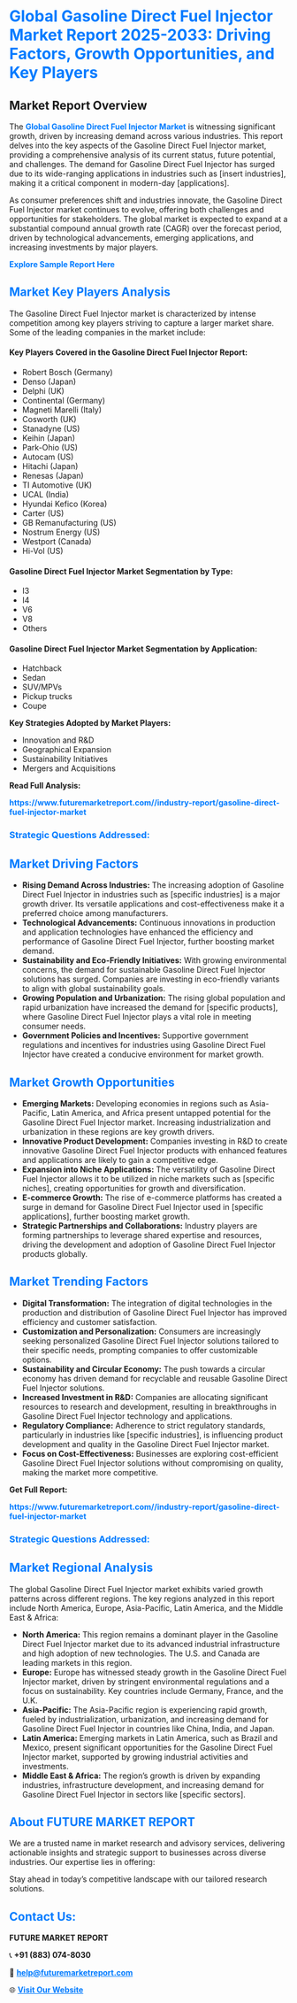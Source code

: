 <h1 style="color: #007BFF;">Global Gasoline Direct Fuel Injector Market Report 2025-2033: Driving Factors, Growth Opportunities, and Key Players</h1>

<section id="overview">
<h2>Market Report Overview</h2>
<p>The <a href="https://www.futuremarketreport.com//industry-report/gasoline-direct-fuel-injector-market" style="color: #007BFF; text-decoration: none;"><strong>Global Gasoline Direct Fuel Injector Market</strong></a> is witnessing significant growth, driven by increasing demand across various industries. This report delves into the key aspects of the Gasoline Direct Fuel Injector market, providing a comprehensive analysis of its current status, future potential, and challenges. The demand for Gasoline Direct Fuel Injector has surged due to its wide-ranging applications in industries such as [insert industries], making it a critical component in modern-day [applications].</p>
<p>As consumer preferences shift and industries innovate, the Gasoline Direct Fuel Injector market continues to evolve, offering both challenges and opportunities for stakeholders. The global market is expected to expand at a substantial compound annual growth rate (CAGR) over the forecast period, driven by technological advancements, emerging applications, and increasing investments by major players.</p>
</section>

<section id="overview">
<p><a href="https://www.futuremarketreport.com//request-sample/reportId=53091" style="color: #007BFF; text-decoration: none;"><strong>Explore Sample Report Here</strong></a></p>
</section>

<section id="key-players">
<h2 style="color: #007BFF;">Market Key Players Analysis</h2>
<p>The Gasoline Direct Fuel Injector market is characterized by intense competition among key players striving to capture a larger market share. Some of the leading companies in the market include:</p>
<h4>Key Players Covered in the Gasoline Direct Fuel Injector Report:</h4>
<ul><li>Robert Bosch (Germany)</li><li>Denso (Japan)</li><li>Delphi (UK)</li><li>Continental (Germany)</li><li>Magneti Marelli (Italy)</li><li>Cosworth (UK)</li><li>Stanadyne (US)</li><li>Keihin (Japan)</li><li>Park-Ohio (US)</li><li>Autocam (US)</li><li>Hitachi (Japan)</li><li>Renesas (Japan)</li><li>TI Automotive (UK)</li><li>UCAL (India)</li><li>Hyundai Kefico (Korea)</li><li>Carter (US)</li><li>GB Remanufacturing (US)</li><li>Nostrum Energy (US)</li><li>Westport (Canada)</li><li>Hi-Vol (US)</li></ul>
<h4>Gasoline Direct Fuel Injector Market Segmentation by Type:</h4>
<ul><li>I3</li><li>I4</li><li>V6</li><li>V8</li><li>Others</li></ul>

<h4>Gasoline Direct Fuel Injector Market Segmentation by Application:</h4>
<ul><li>Hatchback</li><li>Sedan</li><li>SUV/MPVs</li><li>Pickup trucks</li><li>Coupe</li></ul>
<p><strong>Key Strategies Adopted by Market Players:</strong></p>
<ul>
<li>Innovation and R&D</li>
<li>Geographical Expansion</li>
<li>Sustainability Initiatives</li>
<li>Mergers and Acquisitions</li>
</ul>
</section>

<section>
<p><strong>Read Full Analysis: </strong></p><a href="https://www.futuremarketreport.com//industry-report/gasoline-direct-fuel-injector-market" style="color: #007BFF; text-decoration: none;"><strong>https://www.futuremarketreport.com//industry-report/gasoline-direct-fuel-injector-market</strong></a>
<h3 style="color: #007BFF;">Strategic Questions Addressed:</h3>
</section>

<section id="driving-factors">
<h2 style="color: #007BFF;">Market Driving Factors</h2>
<ul>
<li><strong>Rising Demand Across Industries:</strong> The increasing adoption of Gasoline Direct Fuel Injector in industries such as [specific industries] is a major growth driver. Its versatile applications and cost-effectiveness make it a preferred choice among manufacturers.</li>
<li><strong>Technological Advancements:</strong> Continuous innovations in production and application technologies have enhanced the efficiency and performance of Gasoline Direct Fuel Injector, further boosting market demand.</li>
<li><strong>Sustainability and Eco-Friendly Initiatives:</strong> With growing environmental concerns, the demand for sustainable Gasoline Direct Fuel Injector solutions has surged. Companies are investing in eco-friendly variants to align with global sustainability goals.</li>
<li><strong>Growing Population and Urbanization:</strong> The rising global population and rapid urbanization have increased the demand for [specific products], where Gasoline Direct Fuel Injector plays a vital role in meeting consumer needs.</li>
<li><strong>Government Policies and Incentives:</strong> Supportive government regulations and incentives for industries using Gasoline Direct Fuel Injector have created a conducive environment for market growth.</li>
</ul>
</section>

<section id="growth-opportunities">
<h2 style="color: #007BFF;">Market Growth Opportunities</h2>
<ul>
<li><strong>Emerging Markets:</strong> Developing economies in regions such as Asia-Pacific, Latin America, and Africa present untapped potential for the Gasoline Direct Fuel Injector market. Increasing industrialization and urbanization in these regions are key growth drivers.</li>
<li><strong>Innovative Product Development:</strong> Companies investing in R&D to create innovative Gasoline Direct Fuel Injector products with enhanced features and applications are likely to gain a competitive edge.</li>
<li><strong>Expansion into Niche Applications:</strong> The versatility of Gasoline Direct Fuel Injector allows it to be utilized in niche markets such as [specific niches], creating opportunities for growth and diversification.</li>
<li><strong>E-commerce Growth:</strong> The rise of e-commerce platforms has created a surge in demand for Gasoline Direct Fuel Injector used in [specific applications], further boosting market growth.</li>
<li><strong>Strategic Partnerships and Collaborations:</strong> Industry players are forming partnerships to leverage shared expertise and resources, driving the development and adoption of Gasoline Direct Fuel Injector products globally.</li>
</ul>
</section>

<section id="trending-factors">
<h2 style="color: #007BFF;">Market Trending Factors</h2>
<ul>
<li><strong>Digital Transformation:</strong> The integration of digital technologies in the production and distribution of Gasoline Direct Fuel Injector has improved efficiency and customer satisfaction.</li>
<li><strong>Customization and Personalization:</strong> Consumers are increasingly seeking personalized Gasoline Direct Fuel Injector solutions tailored to their specific needs, prompting companies to offer customizable options.</li>
<li><strong>Sustainability and Circular Economy:</strong> The push towards a circular economy has driven demand for recyclable and reusable Gasoline Direct Fuel Injector solutions.</li>
<li><strong>Increased Investment in R&D:</strong> Companies are allocating significant resources to research and development, resulting in breakthroughs in Gasoline Direct Fuel Injector technology and applications.</li>
<li><strong>Regulatory Compliance:</strong> Adherence to strict regulatory standards, particularly in industries like [specific industries], is influencing product development and quality in the Gasoline Direct Fuel Injector market.</li>
<li><strong>Focus on Cost-Effectiveness:</strong> Businesses are exploring cost-efficient Gasoline Direct Fuel Injector solutions without compromising on quality, making the market more competitive.</li>
</ul>
</section>

<section>
<p><strong>Get Full Report: </strong></p><a href="https://www.futuremarketreport.com//industry-report/gasoline-direct-fuel-injector-market" style="color: #007BFF; text-decoration: none;"><strong>https://www.futuremarketreport.com//industry-report/gasoline-direct-fuel-injector-market</strong></a>
<h3 style="color: #007BFF;">Strategic Questions Addressed:</h3>
</section>


<section id="regional-analysis">
<h2 style="color: #007BFF;">Market Regional Analysis</h2>
<p>The global Gasoline Direct Fuel Injector market exhibits varied growth patterns across different regions. The key regions analyzed in this report include North America, Europe, Asia-Pacific, Latin America, and the Middle East & Africa:</p>
<ul>
<li><strong>North America:</strong> This region remains a dominant player in the Gasoline Direct Fuel Injector market due to its advanced industrial infrastructure and high adoption of new technologies. The U.S. and Canada are leading markets in this region.</li>
<li><strong>Europe:</strong> Europe has witnessed steady growth in the Gasoline Direct Fuel Injector market, driven by stringent environmental regulations and a focus on sustainability. Key countries include Germany, France, and the U.K.</li>
<li><strong>Asia-Pacific:</strong> The Asia-Pacific region is experiencing rapid growth, fueled by industrialization, urbanization, and increasing demand for Gasoline Direct Fuel Injector in countries like China, India, and Japan.</li>
<li><strong>Latin America:</strong> Emerging markets in Latin America, such as Brazil and Mexico, present significant opportunities for the Gasoline Direct Fuel Injector market, supported by growing industrial activities and investments.</li>
<li><strong>Middle East & Africa:</strong> The region’s growth is driven by expanding industries, infrastructure development, and increasing demand for Gasoline Direct Fuel Injector in sectors like [specific sectors].</li>
</ul>
</section>

<footer>
<h2 style="color: #007BFF;">About FUTURE MARKET REPORT</h2>
<p>We are a trusted name in market research and advisory services, delivering actionable insights and strategic support to businesses across diverse industries. Our expertise lies in offering:</p>

<p>Stay ahead in today’s competitive landscape with our tailored research solutions.</p>

<h2 style="color: #007BFF;">Contact Us:</h2>
<p><strong>FUTURE MARKET REPORT</strong></p>
<p>📞 <strong>+91 (883) 074-8030</strong></p>
<p>📧 <strong><a href="mailto:help@futuremarketreport.com" style="color: #007BFF;">help@futuremarketreport.com</a></strong></p>
<p>🌐 <strong><a href="https://www.futuremarketreport.com/" style="color: #007BFF;">Visit Our Website</a></strong></p>
</footer>